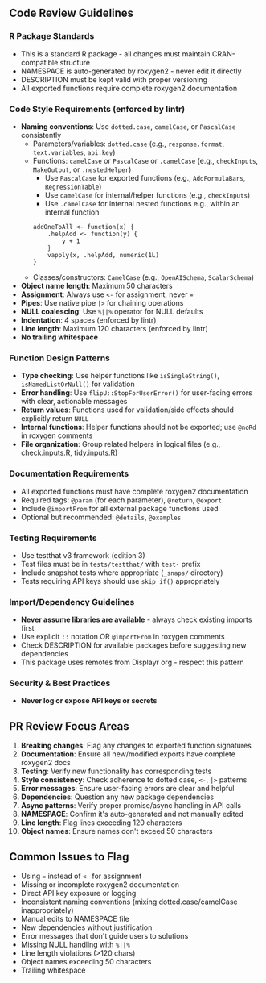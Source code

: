 ## Code Review Guidelines

### R Package Standards
- This is a standard R package - all changes must maintain CRAN-compatible structure
- NAMESPACE is auto-generated by roxygen2 - never edit it directly
- DESCRIPTION must be kept valid with proper versioning
- All exported functions require complete roxygen2 documentation

### Code Style Requirements (enforced by lintr)
- **Naming conventions**: Use `dotted.case`, `camelCase`, or `PascalCase` consistently
  - Parameters/variables: `dotted.case` (e.g., `response.format`, `text.variables`, `api.key`)
  - Functions: `camelCase` or `PascalCase` or `.camelCase` (e.g., `checkInputs`, `MakeOutput`, or `.nestedHelper`)
    - Use `PascalCase` for exported functions (e.g., `AddFormulaBars`, `RegressionTable`)
    - Use `camelCase` for internal/helper functions (e.g., `checkInputs`)
    - Use `.camelCase` for internal nested functions
    e.g., within an internal function
    ```
    addOneToAll <- function(x) {
        .helpAdd <- function(y) {
            y + 1
        }
        vapply(x, .helpAdd, numeric(1L)
    }
    ```
  - Classes/constructors: `CamelCase` (e.g., `OpenAISchema`, `ScalarSchema`)
- **Object name length**: Maximum 50 characters
- **Assignment**: Always use `<-` for assignment, never `=`
- **Pipes**: Use native pipe `|>` for chaining operations
- **NULL coalescing**: Use `%||%` operator for NULL defaults
- **Indentation**: 4 spaces (enforced by lintr)
- **Line length**: Maximum 120 characters (enforced by lintr)
- **No trailing whitespace**

### Function Design Patterns
- **Type checking**: Use helper functions like `isSingleString()`, `isNamedListOrNull()` for validation
- **Error handling**: Use `flipU::StopForUserError()` for user-facing errors with clear, actionable messages
- **Return values**: Functions used for validation/side effects should explicitly return `NULL`
- **Internal functions**: Helper functions should not be exported; use `@noRd` in roxygen comments
- **File organization**: Group related helpers in logical files (e.g., check.inputs.R, tidy.inputs.R)

### Documentation Requirements
- All exported functions must have complete roxygen2 documentation
- Required tags: `@param` (for each parameter), `@return`, `@export`
- Include `@importFrom` for all external package functions used
- Optional but recommended: `@details`, `@examples`

### Testing Requirements
- Use testthat v3 framework (edition 3)
- Test files must be in `tests/testthat/` with `test-` prefix
- Include snapshot tests where appropriate (`_snaps/` directory)
- Tests requiring API keys should use `skip_if()` appropriately

### Import/Dependency Guidelines
- **Never assume libraries are available** - always check existing imports first
- Use explicit `::` notation OR `@importFrom` in roxygen comments
- Check DESCRIPTION for available packages before suggesting new dependencies
- This package uses remotes from Displayr org - respect this pattern

### Security & Best Practices
- **Never log or expose API keys or secrets**

## PR Review Focus Areas
1. **Breaking changes**: Flag any changes to exported function signatures
2. **Documentation**: Ensure all new/modified exports have complete roxygen2 docs
3. **Testing**: Verify new functionality has corresponding tests
4. **Style consistency**: Check adherence to dotted.case, `<-`, `|>` patterns
5. **Error messages**: Ensure user-facing errors are clear and helpful
6. **Dependencies**: Question any new package dependencies
7. **Async patterns**: Verify proper promise/async handling in API calls
8. **NAMESPACE**: Confirm it's auto-generated and not manually edited
9. **Line length**: Flag lines exceeding 120 characters
10. **Object names**: Ensure names don't exceed 50 characters

## Common Issues to Flag
- Using `=` instead of `<-` for assignment
- Missing or incomplete roxygen2 documentation
- Direct API key exposure or logging
- Inconsistent naming conventions (mixing dotted.case/camelCase inappropriately)
- Manual edits to NAMESPACE file
- New dependencies without justification
- Error messages that don't guide users to solutions
- Missing NULL handling with `%||%`
- Line length violations (>120 chars)
- Object names exceeding 50 characters
- Trailing whitespace
